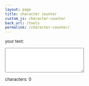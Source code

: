 ```yaml
---
layout: page
title: character counter
custom_js: character-counter
back_url: /tools
permalink: /character-counter/
---
```


<label for="message">your text:</label>
<textarea id="message" rows="5" cols="30"></textarea>
<p id="charCount">characters: 0</p>